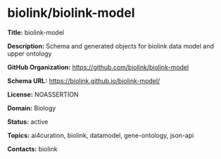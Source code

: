 # biolink/biolink-model

**Title:** biolink-model

**Description:** Schema and generated objects for biolink data model and upper ontology

**GitHub Organization:** https://github.com/biolink/biolink-model

**Schema URL:** https://biolink.github.io/biolink-model/

**License:** NOASSERTION

**Domain:** Biology

**Status:** active

**Topics:** ai4curation, biolink, datamodel, gene-ontology, json-api

**Contacts:** biolink